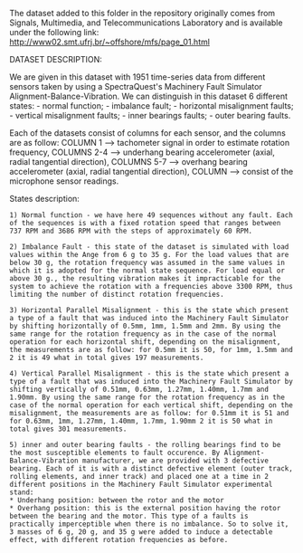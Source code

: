 The dataset added to this folder in the repository originally comes from Signals, Multimedia, and Telecommunications Laboratory and is available under the following link: http://www02.smt.ufrj.br/~offshore/mfs/page_01.html



DATASET DESCRIPTION:


We are given in this dataset with 1951 time-series data from different sensors taken by using a SpectraQuest's Machinery Fault Simulator Alignment-Balance-Vibration.
We can distinguish in this dataset 6 different states:
 	- normal function;
	- imbalance fault;
	- horizontal misalignment faults;
	- vertical misalignment faults;
	- inner bearings faults;
	- outer bearing faults.

Each of the datasets consist of  columns for each sensor, and the columns are as follow:
	COLUMN 1 --> tachometer signal in order to estimate rotation frequency,
	COLUMNS 2-4 --> underhang bearing accelerometer (axial, radial tangential direction),
	COLUMNS 5-7 --> overhang bearing accelerometer (axial, radial tangential direction),
	COLUMN  --> consist of the microphone sensor readings.


States description:

	1) Normal function - we have here 49 sequences without any fault. Each of the sequences is with a fixed rotation speed that ranges between 737 RPM and 3686 RPM with the steps of approximately 60 RPM.

	2) Imbalance Fault - this state of the dataset is simulated with load values within the Ange from 6 g to 35 g. For the load values that are below 30 g, the rotation frequency was assumed in the same values in which it is adopted for the normal state sequence. For load equal or above 30 g., the resulting vibration makes it impracticable for the system to achieve the rotation with a frequencies above 3300 RPM, thus limiting the number of distinct rotation frequencies.

	3) Horizontal Parallel Misalignment - this is the state which present a type of a fault that was induced into the Machinery Fault Simulator by shifting horizontally of 0.5mm, 1mm, 1.5mm and 2mm. By using the same range for the rotation frequency as in the case of the normal operation for each horizontal shift, depending on the misalignment, the measurements are as follow: for 0.5mm it is 50, for 1mm, 1.5mm and 2 it is 49 what in total gives 197 measurements.

	4) Vertical Parallel Misalignment - this is the state which present a type of a fault that was induced into the Machinery Fault Simulator by shifting vertically of 0.51mm, 0.63mm, 1.27mm, 1.40mm, 1.7mm and 1.90mm. By using the same range for the rotation frequency as in the case of the normal operation for each vertical shift, depending on the misalignment, the measurements are as follow: for 0.51mm it is 51 and for 0.63mm, 1mm, 1.27mm, 1.40mm, 1.7mm, 1.90mm 2 it is 50 what in total gives 301 measurements.

	5) inner and outer bearing faults - the rolling bearings find to be the most susceptible elements to fault occurence. By Alignment-Balance-Vibration manufacturer, we are provided with 3 defective bearing. Each of it is with a distinct defective element (outer track, rolling elements, and inner track) and placed one at a time in 2 different positions in the Machinery Fault Simulator experimental stand:
	* Underhang position: between the rotor and the motor
	* Overhang position: this is the external position having the rotor between the bearing and the motor. This type of a faults is practically imperceptible when there is no imbalance. So to solve it, 3 masses of 6 g, 20 g, and 35 g were added to induce a detectable effect, with different rotation frequencies as before.
		
 